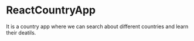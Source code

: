 # ReactCountryApp
It is a country app where we can search about different countries and learn their deatils.
